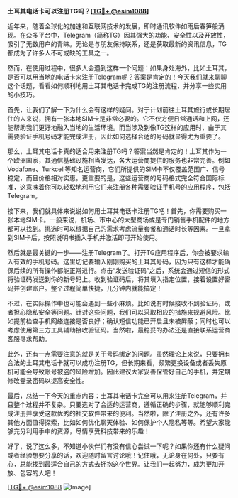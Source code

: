 **土耳其电话卡可以注册TG吗？[[TG💪+ @esim1088](https://t.me/s/esim1088)]**

近年来，随着全球化的加速和互联网技术的发展，即时通讯软件如雨后春笋般涌现。在众多平台中，Telegram（简称TG）因其强大的功能、安全性以及开放性，吸引了无数用户的青睐。无论是与朋友保持联系，还是获取最新的资讯信息，TG都成为了许多人不可或缺的工具之一。

然而，在使用过程中，很多人会遇到这样一个问题：如果身处海外，比如土耳其，是否可以用当地的电话卡来注册Telegram呢？答案是肯定的！今天我们就来聊聊这个话题，看看如何顺利地用土耳其电话卡完成TG的注册流程，并分享一些实用的小技巧。

首先，让我们了解一下为什么会有这样的疑问。对于计划前往土耳其旅行或长期居住的人来说，拥有一张本地SIM卡是非常必要的。它不仅方便日常通话和上网，还能帮助我们更好地融入当地的生活环境。而当涉及到像TG这样的应用时，由于其需要验证手机号码才能完成注册，因此如何选择合适的号码就显得尤为重要了。

那么，土耳其电话卡真的适合用来注册TG吗？答案当然是肯定的！土耳其作为一个欧洲国家，其通信基础设施相当发达，各大运营商提供的服务也非常完善。例如Vodafone、Turkcell等知名运营商，它们所提供的SIM卡不仅覆盖范围广、信号稳定，而且价格相对实惠。更重要的是，这些运营商的号码格式完全符合国际标准，这意味着你可以轻松地利用它们来注册各种需要验证手机号的应用程序，包括Telegram。

接下来，我们就具体来说说如何用土耳其电话卡注册TG吧！首先，你需要购买一张本地SIM卡。一般来说，机场、市中心的大型商场或是专门销售手机配件的地方都可以找到。挑选时可以根据自己的需求考虑流量套餐和通话时长等因素。一旦拿到SIM卡后，按照说明书插入手机并激活即可开始使用。

然后就是最关键的一步——注册Telegram了。打开TG应用程序后，你会被要求输入有效的手机号码。这里切记要输入刚刚购买的土耳其号码，因为只有这样才能确保后续的所有操作都能正常进行。点击“发送验证码”之后，系统会通过短信的形式将验证码发送到你的新号码上。收到验证码后，将其填入指定位置，接着设置好密码并创建账户。整个过程简单快捷，几分钟内就能搞定！

不过，在实际操作中也可能会遇到一些小麻烦。比如说有时候接收不到验证码，或者担心隐私安全等问题。针对这些问题，我们可以采取相应的措施来规避风险。比如提前检查手机网络连接是否良好；确认短信功能已开启且未被屏蔽；同时也可以考虑使用第三方工具辅助接收验证码。当然啦，最稳妥的办法还是直接联系运营商客服寻求帮助。

此外，还有一点需要注意的就是关于号码绑定的问题。虽然理论上来说，只要拥有合法的土耳其电话卡就可以成功注册TG，但长期来看，频繁更换设备或者丢失原机可能会导致账号被盗的风险增加。因此建议大家妥善保管好自己的手机，并定期修改登录密码以提高安全性。

最后，总结一下今天的重点内容：土耳其电话卡完全可以用来注册Telegram，并且整个过程并不复杂。只要选对了合适的运营商，遵循正确的步骤，就能够顺利完成注册并享受这款优秀的社交软件带来的便利。当然啦，除了注册之外，还有许多其他方面值得探索，比如如何优化聊天体验、如何保护个人隐私等等。希望大家能够充分利用手中的资源，尽情享受科技带来的乐趣！

好了，说了这么多，不知道小伙伴们有没有信心尝试一下呢？如果你还有什么疑问或者经验想要分享的话，欢迎随时留言讨论哦！记住哦，无论身在何处，只要有心，总能找到最适合自己的方式去拥抱这个世界。让我们一起努力，成为更加开放、包容的人吧！

[[TG💪+ @esim1088](https://t.me/s/esim1088) ![Image](https://i.postimg.cc/4NQfJmqS/Snipaste-2025-05-13-00-14-12.png)]